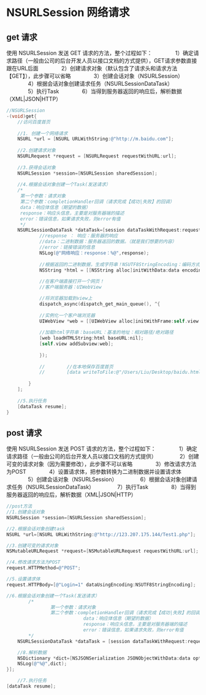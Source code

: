 NSURLSession 网络请求
===

## get 请求

使用 NSURLSession 发送 GET 请求的方法，整个过程如下：
　　　　1）确定请求路径（一般由公司的后台开发人员以接口文档的方式提供），GET请求参数直接跟在URL后面
　　　　2）创建请求对象（默认包含了请求头和请求方法【GET】），此步骤可以省略
　　　　3）创建会话对象（NSURLSession）
　　　　4）根据会话对象创建请求任务（NSURLSessionDataTask）
　　　　5）执行Task
　　　　6）当得到服务器返回的响应后，解析数据（XML|JSON|HTTP）

```objectivec
//NSURLSession
-(void)get{
    //访问百度首页
    
    //1. 创建一个网络请求
    NSURL *url = [NSURL URLWithString:@"http://m.baidu.com"];
    
    //2.创建请求对象
    NSURLRequest *request = [NSURLRequest requestWithURL:url];
    
    //3.获得会话对象
    NSURLSession *session=[NSURLSession sharedSession];
    
    //4.根据会话对象创建一个Task(发送请求）
    /*
     第一个参数：请求对象
     第二个参数：completionHandler回调（请求完成【成功|失败】的回调）
     data：响应体信息（期望的数据）
     response：响应头信息，主要是对服务器端的描述
     error：错误信息，如果请求失败，则error有值
     */
    NSURLSessionDataTask *dataTask=[session dataTaskWithRequest:request completionHandler:^(NSData * _Nullable data, NSURLResponse * _Nullable response, NSError * _Nullable error) {
            //response ： 响应：服务器的响应
            //data：二进制数据：服务器返回的数据。（就是我们想要的内容）
            //error：链接错误的信息
            NSLog(@"网络响应：response：%@",response);
        
            //根据返回的二进制数据，生成字符串！NSUTF8StringEncoding：编码方式
            NSString *html = [[NSString alloc]initWithData:data encoding:NSUTF8StringEncoding];
            
            //在客户端直接打开一个网页！
            //客户端服务器：UIWebView

            //将浏览器加载到view上
            dispatch_async(dispatch_get_main_queue(), ^{
            
            //实例化一个客户端浏览器
            UIWebView *web = [[UIWebView alloc]initWithFrame:self.view.bounds];
            
            //加载html字符串：baseURL：基准的地址：相对路径/绝对路径
            [web loadHTMLString:html baseURL:nil];
            [self.view addSubview:web];
            
            });
        
            //        //在本地保存百度首页
            //        [data writeToFile:@"/Users/Liu/Desktop/baidu.html" atomically:YES];
        
        }
    ];
    
    //5.执行任务
    [dataTask resume];
}
```

## post 请求

使用 NSURLSession 发送 POST 请求的方法，整个过程如下：
　　　　1）确定请求路径（一般由公司的后台开发人员以接口文档的方式提供）
　　　　2）创建可变的请求对象（因为需要修改），此步骤不可以省略
　　　　3）修改请求方法为POST
　　　　4）设置请求体，把参数转换为二进制数据并设置请求体
　　　　5）创建会话对象（NSURLSession）
　　　　6）根据会话对象创建请求任务（NSURLSessionDataTask）
　　　　7）执行Task
　　　　8）当得到服务器返回的响应后，解析数据（XML|JSON|HTTP）

```objectivec
//post方法   
//1.创建会话对象
NSURLSession *session=[NSURLSession sharedSession];

//2.根据会话对象创建task
NSURL *url=[NSURL URLWithString:@"http://123.207.175.144/Test1.php"];

//3.创建可变的请求对象
NSMutableURLRequest *request=[NSMutableURLRequest requestWithURL:url];

//4.修改请求方法为POST
request.HTTPMethod=@"POST";

//5.设置请求体
request.HTTPBody=[@"Login=1" dataUsingEncoding:NSUTF8StringEncoding];

//6.根据会话对象创建一个Task(发送请求）
        /*
                第一个参数：请求对象
                第二个参数：completionHandler回调（请求完成【成功|失败】的回调）
                            data：响应体信息（期望的数据）
                            response：响应头信息，主要是对服务器端的描述
                            error：错误信息，如果请求失败，则error有值
        */
    NSURLSessionDataTask *dataTask = [session dataTaskWithRequest:request completionHandler:^(NSData * _Nullable data, NSURLResponse * _Nullable response, NSError * _Nullable error){

    //8.解析数据
    NSDictionary *dict=[NSJSONSerialization JSONObjectWithData:data options:kNilOptions error:nil];
    NSLog(@"%@",dict);
}];

    //7.执行任务
[dataTask resume];
```
